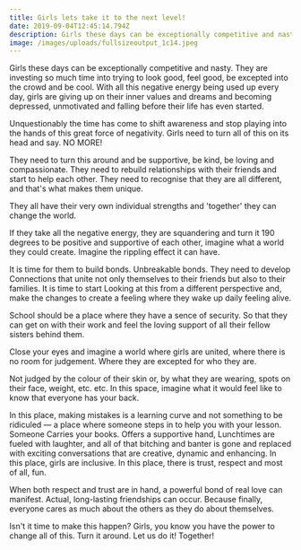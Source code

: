 ```yaml
---
title: Girls lets take it to the next level!
date: 2019-09-04T12:45:14.794Z
description: Girls these days can be exceptionally competitive and nasty.
image: /images/uploads/fullsizeoutput_1c14.jpeg
---
```

Girls these days can be exceptionally competitive and nasty. They are investing so much time into trying to look good, feel good, be excepted into the crowd and be cool. With all this negative energy being used up every day, girls are giving up on their inner values and dreams and becoming depressed, unmotivated and falling before their life has even started. 

Unquestionably the time has come to shift awareness and stop playing into the hands of this great force of negativity. Girls need to turn all of this on its head and say. NO MORE!

They need to turn this around and be supportive, be kind, be loving and compassionate. They need to rebuild relationships with their friends and start to help each other. They need to recognise that they are all different, and that's what makes them unique. 

They all have their very own individual strengths and 'together' they can change the world. 

If they take all the negative energy, they are squandering and turn it 190 degrees to be positive and supportive of each other, imagine what a world they could create. Imagine the rippling effect it can have.

It is time for them to build bonds. Unbreakable bonds. They need to develop Connections that unite not only themselves to their friends but also to their families. It is time to start Looking at this from a different perspective and, make the changes to create a feeling where they wake up daily feeling alive.  

School should be a place where they have a sence of security. So that they can get on with their work and feel the loving support of all their fellow sisters behind them. 

Close your eyes and imagine a world where girls are united, where there is no room for judgement. Where they are excepted for who they are. 

Not judged by the colour of their skin or, by what they are wearing, spots on their face, weight, etc. etc. In this space, imagine what it would feel like to know that everyone has your back. 

In this place, making mistakes is a learning curve and not something to be ridiculed — a place where someone steps in to help you with your lesson. Someone Carries your books. Offers a supportive hand, Lunchtimes are fueled with laughter, and all of that bitching and banter is gone and replaced with exciting conversations that are creative, dynamic and enhancing. In this place, girls are inclusive. In this place, there is trust, respect and most of all, fun. 

When both respect and trust are in hand, a powerful bond of real love can manifest. Actual, long-lasting friendships can occur. Because finally, everyone cares as much about the others as they do about themselves.

Isn't it time to make this happen? Girls,  you know you have the power to change all of this. Turn it around. Let us do it! Together!
